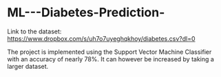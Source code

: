 # ML---Diabetes-Prediction-

Link to the dataset: https://www.dropbox.com/s/uh7o7uyeghqkhoy/diabetes.csv?dl=0

The project is implemented using the Support Vector Machine Classifier with an accuracy of nearly 78%. It can however be increased by taking a larger dataset.
